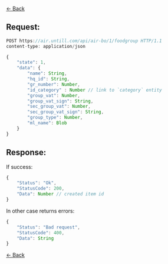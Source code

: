 [← Back](README.md)

## Request: 

```javascript
POST https://air.untill.com/api/air-bo/1/foodgroup HTTP/1.1
content-type: application/json

{
    "state": 1,
    "data": {
        "name": String,
        "hq_id": String,
        "gr_number": Number,
        "id_category" : Number // link to `category` entity
        "group_vat": Number,
        "group_vat_sign": String,
        "sec_group_vat": Number,
        "sec_group_vat_sign": String,
        "group_type": Number,
        "ml_name": Blob
    }
}
```

## Response: 

If success:

```javascript 
{
    "Status": "Ok",
    "StatusCode": 200,
    "Data": Number // created item id
}
```

In other case returns errors:

```javascript
{
    "Status": "Bad request",
    "StatusCode": 400,
    "Data": String
}
```

[← Back](README.md)